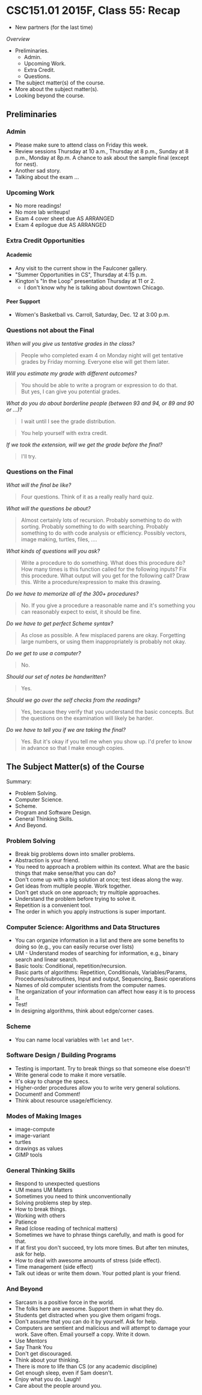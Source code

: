 CSC151.01 2015F, Class 55: Recap
================================

* New partners (for the last time)

_Overview_

* Preliminaries.
    * Admin.
    * Upcoming Work.
    * Extra Credit.
    * Questions.
* The subject matter(s) of the course.
* More about the subject matter(s).
* Looking beyond the course.

Preliminaries
-------------

### Admin

* Please make sure to attend class on Friday this week.  
* Review sessions Thursday at 10 a.m., Thursday at 8 p.m., Sunday at 8 p.m., 
  Monday at 8p.m.  A chance to ask about the sample final (except for nest).
* Another sad story.
* Talking about the exam ...

### Upcoming Work

* No more readings!
* No more lab writeups!
* Exam 4 cover sheet due AS ARRANGED
* Exam 4 epilogue due AS ARRANGED

### Extra Credit Opportunities

#### Academic

* Any visit to the current show in the Faulconer gallery.
* "Summer Opportunities in CS", Thursday at 4:15 p.m.
* Kington's "In the Loop" presentation Thursday at 11 or 2.
    * I don't know why he is talking about downtown Chicago.

#### Peer Support

* Women's Basketball vs. Carroll, Saturday, Dec. 12 at 3:00 p.m.

### Questions not about the Final

_When will you give us tentative grades in the class?_

> People who completed exam 4 on Monday night will get tentative grades
  by Friday morning.  Everyone else will get them later.

_Will you estimate my grade with different outcomes?_

> You should be able to write a program or expression to do that.  
  But yes, I can give you potential grades.

_What do you do about borderline people (between 93 and 94, or 89 and 90
 or ...)?_

> I wait until I see the grade distribution.

> You help yourself with extra credit.

_If we took the extension, will we get the grade before the final?_

> I'll try.

### Questions on the Final

_What will the final be like?_

> Four questions.  Think of it as a really really hard quiz.

_What will the questions be about?_

> Almost certainly lots of recursion.  Probably something to do with
  sorting.  Probably something to do with searching.  Probably something
  to do with code analysis or efficiency.  Possibly vectors, image making,
  turtles, files, ....

_What kinds of questions will you ask?_

> Write a procedure to do something.  What does this procedure do?  How 
  many times is this function called for the following inputs?  Fix this
  procedure.  What output will you get for the following call?  Draw
  this.  Write a procedure/expression to make this drawing.

_Do we have to memorize all of the 300+ procedures?_

> No.  If you give a procedure a reasonable name and it's something you
  can reasonably expect to exist, it should be fine.  

_Do we have to get perfect Scheme syntax?_

> As close as possible.  A few misplaced parens are okay.  Forgetting
  large numbers, or using them inappropriately is probably not okay.

_Do we get to use a computer?_

> No.

_Should our set of notes be handwritten?_

> Yes.

_Should we go over the self checks from the readings?_

> Yes, because they verify that you understand the basic concepts.  But
  the questions on the examination will likely be harder.

_Do we have to tell you if we are taking the final?_

> Yes.  But it's okay if you tell me when you show up.  I'd prefer to
  know in advance so that I make enough copies.

The Subject Matter(s) of the Course
-----------------------------------

Summary:

* Problem Solving.  
* Computer Science.
* Scheme.  
* Program and Software Design.  
* General Thinking Skills.  
* And Beyond.  

### Problem Solving

* Break big problems down into smaller problems.
* Abstraction is your friend.
* You need to approach a problem within its context.  What are the
  basic things that make sense/that you can do?
* Don't come up with a big solution at once; test ideas along the way.
* Get ideas from multiple people.  Work together.
* Don't get stuck on one approach; try multiple approaches.
* Understand the problem before trying to solve it.
* Repetition is a convenient tool.
* The order in which you apply instructions is super important.

### Computer Science: Algorithms and Data Structures

* You can organize information in a list and there are some benefits
  to doing so (e.g., you can easily recurse over lists)
* UM - Understand modes of searching for information, e.g., binary search
  and linear search.
* Basic tools: Conditional, repetition/recursion.
* Basic parts of algorithms: Repetition, Conditionals, Variables/Params,
  Procedures/subroutines, Input and output, Sequencing, Basic operations
* Names of old computer scientists from the computer names.
* The organization of your information can affect how easy it is to
  process it.
* Test!
* In designing algorithms, think about edge/corner cases.

### Scheme

* You can name local variables with `let` and `let*`.

### Software Design / Building Programs

* Testing is important.  Try to break things so that someone else doesn't!
* Write general code to make it more versatile.
* It's okay to change the specs.
* Higher-order procedures allow you to write very general solutions.
* Document! and Comment!
* Think about resource usage/efficiency.

### Modes of Making Images 

* image-compute
* image-variant
* turtles
* drawings as values
* GIMP tools

### General Thinking Skills

* Respond to unexpected questions
* UM means UM Matters
* Sometimes you need to think unconventionally
* Solving problems step by step.
* How to break things.
* Working with others
* Patience
* Read (close reading of technical matters)
* Sometimes we have to phrase things carefully, and math is good for that.
* If at first you don't succeed, try lots more times.  But after ten minutes,
  ask for help.
* How to deal with awesome amounts of stress (side effect).
* Time management (side effect)
* Talk out ideas or write them down.  Your potted plant is your friend.

### And Beyond

* Sarcasm is a positive force in the world.
* The folks here are awesome.  Support them in what they do.
* Students get distracted when you give them origami frogs.
* Don't assume that you can do it by yourself.  Ask for help.
* Computers are sentient and malicious and will attempt to damage your
  work.  Save often.  Email yourself a copy.  Write it down.
* Use Mentors
* Say Thank You
* Don't get discouraged.
* Think about your thinking.
* There is more to life than CS (or any academic discipline)
* Get enough sleep, even if Sam doesn't.
* Enjoy what you do.  Laugh!
* Care about the people around you.
